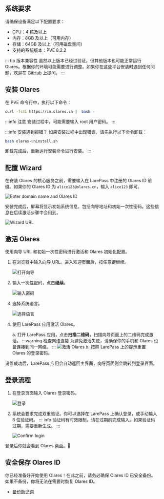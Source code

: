 ## <span class="h2-border-none">系统要求</span>

请确保设备满足以下配置要求：

- CPU：4 核及以上
- 内存：8GB 及以上（可用内存）
- 存储：64GB 及以上（可用磁盘空间）
- 支持的系统版本：PVE 8.2.2

::: tip 版本兼容性
虽然以上版本已经过验证，但其他版本也可能正常运行 Olares。根据你的环境可能需要进行调整。如果你在这些平台安装时遇到任何问题，欢迎在 [GitHub](https://github.com/beclab/Olares/issues/new) 上提问。
:::

## 安装 Olares

在 PVE 命令行中，执行以下命令：

```bash
curl -fsSL https://cn.olares.sh |  bash -
```
:::info 注意
安装过程中，可能需要输入 root 用户密码。
:::

:::info 安装遇到报错？
如果安装过程中出现错误，请先执行以下命令卸载：

```bash
bash olares-uninstall.sh
```
卸载完成后，重新运行安装命令进行安装。
:::

## 配置 Wizard
在安装 Olares 的核心服务之前，需要输入在 LarePass 中注册的 Olares ID 前缀。如果你的 Olares ID 为 `alice123@olares.cn`，输入 `alice123` 即可。

![Enter domain name and Olares ID](/images/zh/manual/get-started/enter-olares-id.png)

安装完成后，屏幕将显示初始系统信息，包括向导地址和初始一次性密码。这些信息在后续激活步骤中会用到。

![Wizard URL](/images/manual/get-started/wizard-url-and-login-password.png)

## 激活 Olares

使用向导 URL 和初始一次性密码进行激活和 Olares 初始化配置。

1. 在浏览器中输入向导 URL。进入欢迎页面后，按任意键继续。

   ![打开向导](/images/manual/get-started/open-wizard.png)
2. 输入一次性密码，点击**继续**。

   ![输入密码](/images/manual/get-started/wizard-enter-password.png)
3. 选择系统语言。

   ![选择语言](/images/manual/get-started/select-language.png)
4. 使用 LarePass 应用激活 Olares。

   a. 打开 LarePass 应用，点击**扫描二维码**，扫描向导页面上的二维码完成激活。
   :::warning 检查网络连接
   为避免激活失败，请确保你的手机和 Olares 设备连接到同一网络。
   :::
   ![激活 Olares](/images/manual/get-started/activate-olares.png)
   b. 按照 LarePass 上的提示重置 Olares 的登录密码。

设置成功后，LarePass 应用会自动返回主界面，向导页面则会跳转到登录界面。

## 登录流程

1. 在登录页面输入 Olares 登录密码。

   ![登录](/images/manual/get-started/log-in.png)
2. 系统会要求完成双重验证。你可以选择在 LarePass 上确认登录，或手动输入 6 位验证码。
   ::: info
   验证码有时效限制，请在过期前完成输入。如果验证码过期，需要重新生成。
   :::

   ![Confirm login](/images/manual/get-started/confirm-login.png)

登录后你就会看到 Olares 桌面。🎉

## 安全保存 Olares ID
你已经准备好开始使用 Olares！在此之前，请务必确保 Olares ID 已安全备份。如果不备份，你将无法在需要时恢复 Olares ID。

- [备份助记词](./back-up-mnemonics.md)
